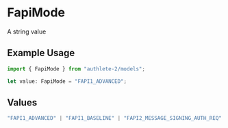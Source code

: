 # FapiMode

A string value

## Example Usage

```typescript
import { FapiMode } from "authlete-2/models";

let value: FapiMode = "FAPI1_ADVANCED";
```

## Values

```typescript
"FAPI1_ADVANCED" | "FAPI1_BASELINE" | "FAPI2_MESSAGE_SIGNING_AUTH_REQ" | "FAPI2_MESSAGE_SIGNING_AUTH_RES" | "FAPI2_MESSAGE_SIGNING_INTROSPECTION_RES" | "FAPI2_SECURITY"
```
